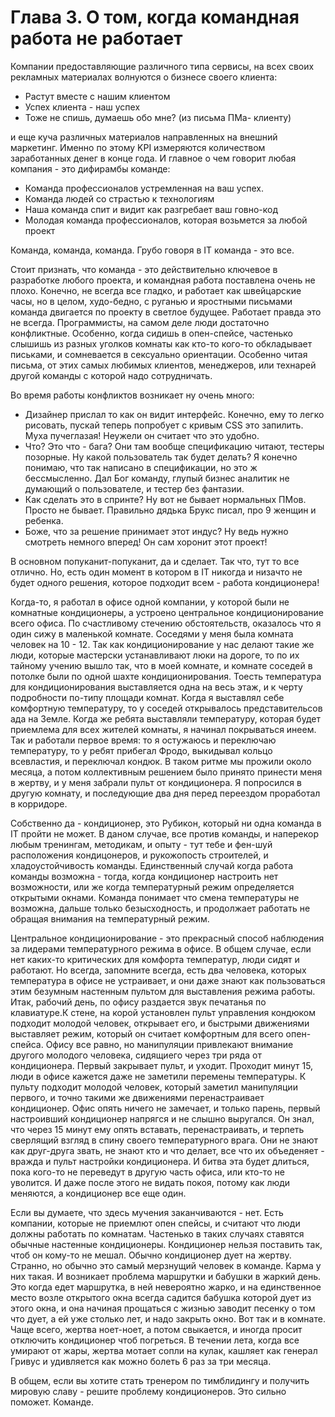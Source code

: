 # Глава 3. О том, когда командная работа не работает

Компании предоставляющие различного типа сервисы, на всех своих рекламных материалах волнуются о бизнесе своего клиента:
* Растут вместе с нашим клиентом
* Успех клиента - наш успех
* Тоже не спишь, думаешь обо мне? (из письма ПМа- клиенту)

и еще куча различных материалов направленных на внешний маркетинг. Именно по этому KPI измеряются количеством заработанных денег в конце года. И главное о чем говорит любая компания - это дифирамбы команде:

* Команда профессионалов устремленная на ваш успех.
* Команда людей со страстью к технологиям
* Наша команда спит и видит как разгребает ваш говно-код
* Молодая команда профессионалов, которая возьмется за любой проект

Команда, команда, команда. Грубо говоря в IT команда - это все.

Стоит признать, что команда - это действительно ключевое в разработке любого проекта, и командная работа поставлена очень не плохо. Конечно, не всегда все гладко, и работает как швейцарские часы, но в целом, худо-бедно, с руганью и яростными письмами команда двигается по проекту в светлое будущее. Работает правда это не всегда. Программисты, на самом деле люди достаточно конфликтные. Особенно, когда сидишь в опен-спейсе, частенько слышишь из разных уголков комнаты как кто-то кого-то обкладывает письками, и сомневается в сексуально ориентации. Особенно читая письма, от этих самых любимых клиентов, менеджеров, или технарей другой команды с которой надо сотрудничать.

Во время работы конфликтов возникает ну очень много:
* Дизайнер прислал то как он видит интерфейс. Конечно, ему то легко рисовать, пускай теперь попробует с кривым CSS это запилить. Муха пучеглазая! Неужели он считает что это удобно.
* Что? Это что - бага? Они там вообще спецификацию читают, тестеры позорные. Ну какой пользователь так будет делать? Я конечно понимаю, что так написано в спецификации, но это ж бессмысленно. Дал Бог команду, глупый бизнес аналитик не думающий о пользователе, и тестер без фантазии.
* Как сделать это в спринте? Ну вот не бывает нормальных ПМов. Просто не бывает. Правильно дядька Брукс писал, про 9 женщин и ребенка.
* Боже, что за решение принимает этот индус? Ну ведь нужно смотреть немного вперед! Он сам хоронит этот проект!

В основном попуканит-попуканит, да и сделает. Так что, тут то все отлично. Но, есть один момент в котором в IT никогда и низачто не будет одного решения, которое подходит всем - работа кондиционера!

Когда-то, я работал в офисе одной компании, у которой были не комнатные кондиционеры, а устроено центральное кондиционирование всего офиса. По счастливому стечению обстоятельств, оказалось что я один сижу в маленькой комнате. Соседями у меня была комната человек на 10 - 12. Так как кондиционирование у нас делают такие же люди, которые мастерски устанавливают люки на дороге, то по их тайному учению вышло так, что в моей комнате, и комнате соседей в потолке были по одной шахте кондиционирования. Тоесть температура для кондиционирования выставляется одна на весь этаж, и к черту подробности по-типу площади комнат. Когда я выставлял себе комфортную температуру, то у соседей открывалось представительсов ада на Земле. Когда же ребята выставляли температуру, которая будет приемлема для всех жителей комнаты, я начинал покрываться инеем. Так и работали первое время: то я остужаюсь и переключаю температуру, то у ребят прибегал Фродо, выкидывал кольцо всевластия, и переключал кондюк. В таком ритме мы прожили около месяца, а потом коллективным решением было принято принести меня в жертву, и у меня забрали пульт от кондиционера. Я попросился в другую комнату, и последующие два дня перед переездом проработал в корридоре.

Собственно да - кондиционер, это Рубикон, который ни одна команда в IT пройти не может. В даном случае, все против команды, и наперекор любым тренингам, методикам, и опыту - тут тебе и фен-шуй расположения кондицонеров, и рукожопость строителей, и хладоустойчивость команды. Единственный случай когда работа команды возможна - тогда, когда кондиционер настроить нет возможности, или же когда температурный режим определяется открытыми окнами. Команда понимает что смена температуры не возможна, дальше только безысходность, и продолжает работать не обращая внимания на температурный режим.

Центральное кондиционирование - это прекрасный способ наблюдения за лидерами температурного режима в офисе. В общем случае, если нет каких-то критических для комфорта температур, люди сидят и работают. Но всегда, запомните всегда, есть два человека, которых температура в офисе не устраивает, и они даже знают как пользоваться этим безумным настенным пультом для выставления режима работы. Итак, рабочий день, по офису раздается звук печатанья по клавиатуре.К стене, на корой установлен пульт управления кондюком подходит молодой человек, открывает его, и быстрыми движениями выставляет режим, который он считает комфортным для всего опен-спейса. Офису все равно, но манипуляции привлекают внимание другого молодого человека, сидящиего через три ряда от кондиционера. Первый закрывает пульт, и уходит. Проходит минут 15, люди в офисе кажется даже не заметили перемены температуры. К пульту подходит молодой человек, который заметил манипуляции первого, и точно такими же движениями перенастраивает кондиционер. Офис опять ничего не замечает, и только парень, первый настроивший кондиционер напрягся и не слышно выругался. Он знал, что через 15 минут ему опять вставать, перенастраивать, и терпеть сверлящий взгляд в спину своего температурного врага. Они не знают как друг-друга звать, не знают кто и что делает, все что их объеденяет - вражда и пульт настройки кондиционера. И битва эта будет длиться, пока кого-то не переведут в другую часть офиса, или кто-то не уволится. И даже после этого не видать покоя, потому как люди меняются, а кондиционер все еще один.

Если вы думаете, что здесь мучения заканчиваются - нет. Есть компании, которые не приемлют опен спейсы, и считают что люди должны работать по комнатам. Частенько в таких случаях ставятся обычные настенные кондиционеры. Кондиционер нельзя поставить так, чтоб он кому-то не мешал. Обычно кондиционер дует на жертву. Странно, но обычно это самый мерзнущий человек в команде. Карма у них такая. И возникает проблема маршрутки и бабушки в жаркий день. Это когда едет маршрутка, в ней невероятно жарко, и на единственное место возле открытого окна всегда садится бабушка которой дует из этого окна, и она начиная прощаться с жизнью заводит песенку о том что дует, а ей уже столько лет, и надо закрыть окно. Вот так и в комнате. Чаще всего, жертва ноет-ноет, а потом свыкается, и иногда просит отключить кондиционер чтоб погреться. В течении лета, когда все умирают от жары, жертва мотает сопли на кулак, кашляет как генерал Гривус и удивляется как можно болеть 6 раз за три месяца.

В общем, если вы хотите стать тренером по тимблидингу и получить мировую славу - решите проблему кондиционеров. Это сильно поможет. Команде.